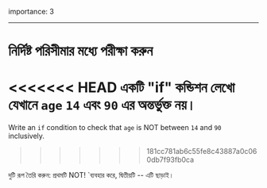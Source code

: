 importance: 3

---

# নির্দিষ্ট পরিসীমার মধ্যে পরীক্ষা করুন

<<<<<<< HEAD
একটি "if" কন্ডিশন লেখো যেখানে `age` `14` এবং `90` এর অন্তর্ভুক্ত নয়। 
=======
Write an `if` condition to check that `age` is NOT between `14` and `90` inclusively.
>>>>>>> 181cc781ab6c55fe8c43887a0c060db7f93fb0ca

দুটি রূপ তৈরি করুন: প্রথমটি NOT! `ব্যবহার করে, দ্বিতীয়টি -- এটি ছাড়াই।
